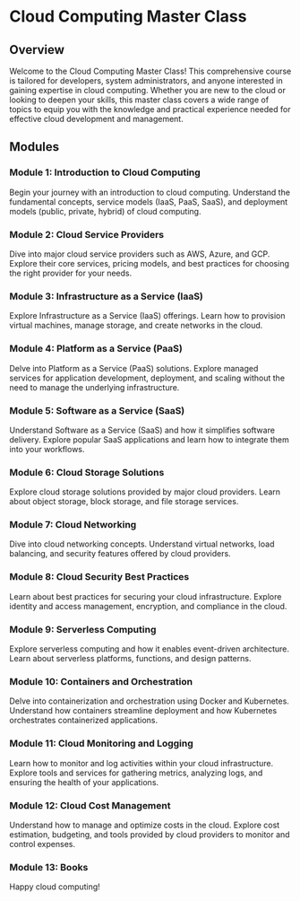 # Cloud Computing Master Class

## Overview

Welcome to the Cloud Computing Master Class! This comprehensive course is tailored for developers, system administrators, and anyone interested in gaining expertise in cloud computing. Whether you are new to the cloud or looking to deepen your skills, this master class covers a wide range of topics to equip you with the knowledge and practical experience needed for effective cloud development and management.

## Modules

### Module 1: Introduction to Cloud Computing

Begin your journey with an introduction to cloud computing. Understand the fundamental concepts, service models (IaaS, PaaS, SaaS), and deployment models (public, private, hybrid) of cloud computing.

### Module 2: Cloud Service Providers

Dive into major cloud service providers such as AWS, Azure, and GCP. Explore their core services, pricing models, and best practices for choosing the right provider for your needs.

### Module 3: Infrastructure as a Service (IaaS)

Explore Infrastructure as a Service (IaaS) offerings. Learn how to provision virtual machines, manage storage, and create networks in the cloud.

### Module 4: Platform as a Service (PaaS)

Delve into Platform as a Service (PaaS) solutions. Explore managed services for application development, deployment, and scaling without the need to manage the underlying infrastructure.

### Module 5: Software as a Service (SaaS)

Understand Software as a Service (SaaS) and how it simplifies software delivery. Explore popular SaaS applications and learn how to integrate them into your workflows.

### Module 6: Cloud Storage Solutions

Explore cloud storage solutions provided by major cloud providers. Learn about object storage, block storage, and file storage services.

### Module 7: Cloud Networking

Dive into cloud networking concepts. Understand virtual networks, load balancing, and security features offered by cloud providers.

### Module 8: Cloud Security Best Practices

Learn about best practices for securing your cloud infrastructure. Explore identity and access management, encryption, and compliance in the cloud.

### Module 9: Serverless Computing

Explore serverless computing and how it enables event-driven architecture. Learn about serverless platforms, functions, and design patterns.

### Module 10: Containers and Orchestration

Delve into containerization and orchestration using Docker and Kubernetes. Understand how containers streamline deployment and how Kubernetes orchestrates containerized applications.

### Module 11: Cloud Monitoring and Logging

Learn how to monitor and log activities within your cloud infrastructure. Explore tools and services for gathering metrics, analyzing logs, and ensuring the health of your applications.

### Module 12: Cloud Cost Management

Understand how to manage and optimize costs in the cloud. Explore cost estimation, budgeting, and tools provided by cloud providers to monitor and control expenses.

### Module 13: Books

Happy cloud computing!
